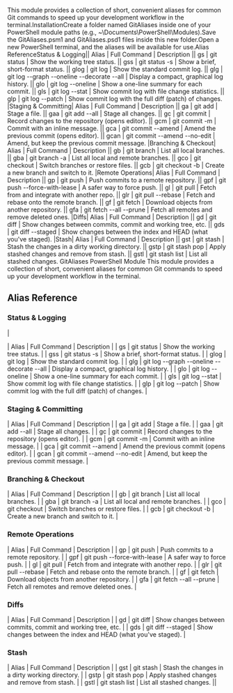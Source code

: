 This module provides a collection of short, convenient aliases for common Git commands to speed up your development workflow in the terminal.InstallationCreate a folder named GitAliases inside one of your PowerShell module paths (e.g., ~\Documents\PowerShell\Modules\).Save the GitAliases.psm1 and GitAliases.psd1 files inside this new folder.Open a new PowerShell terminal, and the aliases will be available for use.Alias ReferenceStatus & Logging|| Alias | Full Command | Description || gs | git status | Show the working tree status. || gss | git status -s | Show a brief, short-format status. || glog | git log | Show the standard commit log. || glg | git log --graph --oneline --decorate --all | Display a compact, graphical log history. || glo | git log --oneline | Show a one-line summary for each commit. || gls | git log --stat | Show commit log with file change statistics. || glp | git log --patch | Show commit log with the full diff (patch) of changes. |Staging & Committing| Alias | Full Command | Description || ga | git add | Stage a file. || gaa | git add --all | Stage all changes. || gc | git commit | Record changes to the repository (opens editor). || gcm | git commit -m | Commit with an inline message. || gca | git commit --amend | Amend the previous commit (opens editor). || gcan | git commit --amend --no-edit | Amend, but keep the previous commit message. |Branching & Checkout| Alias | Full Command | Description || gb | git branch | List all local branches. || gba | git branch -a | List all local and remote branches. || gco | git checkout | Switch branches or restore files. || gcb | git checkout -b | Create a new branch and switch to it. |Remote Operations| Alias | Full Command | Description || gp | git push | Push commits to a remote repository. || gpf | git push --force-with-lease | A safer way to force push. || gl | git pull | Fetch from and integrate with another repo. || glr | git pull --rebase | Fetch and rebase onto the remote branch. || gf | git fetch | Download objects from another repository. || gfa | git fetch --all --prune | Fetch all remotes and remove deleted ones. |Diffs| Alias | Full Command | Description || gd | git diff | Show changes between commits, commit and working tree, etc. || gds | git diff --staged | Show changes between the index and HEAD (what you've staged). |Stash| Alias | Full Command | Description || gst | git stash | Stash the changes in a dirty working directory. || gstp | git stash pop | Apply stashed changes and remove from stash. || gstl | git stash list | List all stashed changes. GitAliases PowerShell Module
This module provides a collection of short, convenient aliases for common Git commands to speed up your development workflow in the terminal.

## Alias Reference

### Status & Logging
|

| Alias | Full Command | Description |
| gs | git status | Show the working tree status. |
| gss | git status -s | Show a brief, short-format status. |
| glog | git log | Show the standard commit log. |
| glg | git log --graph --oneline --decorate --all | Display a compact, graphical log history. |
| glo | git log --oneline | Show a one-line summary for each commit. |
| gls | git log --stat | Show commit log with file change statistics. |
| glp | git log --patch | Show commit log with the full diff (patch) of changes. |

### Staging & Committing
| Alias | Full Command | Description |
| ga | git add | Stage a file. |
| gaa | git add --all | Stage all changes. |
| gc | git commit | Record changes to the repository (opens editor). |
| gcm | git commit -m | Commit with an inline message. |
| gca | git commit --amend | Amend the previous commit (opens editor). |
| gcan | git commit --amend --no-edit | Amend, but keep the previous commit message. |

### Branching & Checkout
| Alias | Full Command | Description |
| gb | git branch | List all local branches. |
| gba | git branch -a | List all local and remote branches. |
| gco | git checkout | Switch branches or restore files. |
| gcb | git checkout -b | Create a new branch and switch to it. |

### Remote Operations
| Alias | Full Command | Description |
| gp | git push | Push commits to a remote repository. |
| gpf | git push --force-with-lease | A safer way to force push. |
| gl | git pull | Fetch from and integrate with another repo. |
| glr | git pull --rebase | Fetch and rebase onto the remote branch. |
| gf | git fetch | Download objects from another repository. |
| gfa | git fetch --all --prune | Fetch all remotes and remove deleted ones. |

### Diffs
| Alias | Full Command | Description |
| gd | git diff | Show changes between commits, commit and working tree, etc. |
| gds | git diff --staged | Show changes between the index and HEAD (what you've staged). |

### Stash
| Alias | Full Command | Description |
| gst | git stash | Stash the changes in a dirty working directory. |
| gstp | git stash pop | Apply stashed changes and remove from stash. |
| gstl | git stash list | List all stashed changes. ||
